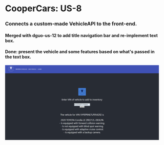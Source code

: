 # CooperCars: US-8
### Connects a custom-made VehicleAPI to the front-end. 
#### Merged with dguo-us-12 to add title navigation bar and re-implement text box.
#### Done: present the vehicle and some features based on what's passed in the text box.

![image1](us-8.png)
